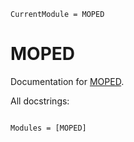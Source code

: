 ```@meta
CurrentModule = MOPED
```

# MOPED

Documentation for [MOPED](https://github.com/manuelbb-upb/MOPED.jl).

All docstrings:

```@index
```

```@autodocs
Modules = [MOPED]
```
